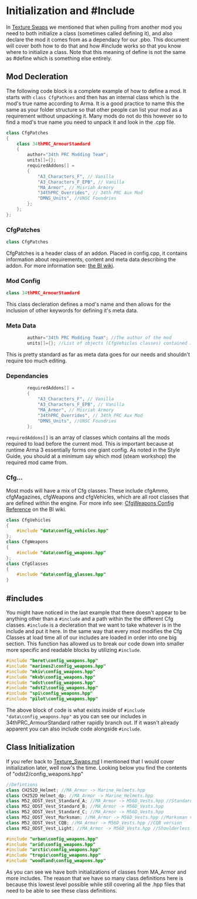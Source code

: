 <!--
I reccomend viewing this document with the extension Markdown Preview Enhanced (https://marketplace.visualstudio.com/items?itemName=shd101wyy.markdown-preview-enhanced). Once installed to VS Code you can see a html preview by clicking the pane on the right side of VS Code that looks like an open book with a magnifying glass. This will greatly enchance readability.
-->

# Initialization and #Include
In <a href="./Texture_Swaps.md">Texture Swaps</a> we mentioned that when pulling from another mod you need to both initialize a class (sometimes called defining it), and also declare the mod it comes from as a dependacy for our .pbo. This document will cover both how to do that and how #include works so that you know where to initialize a class. Note that this meaning of define is not the same as #define which is something else entirely.

## Mod Decleration
The following code block is a complete example of how to define a mod. It starts with `class CfgPathces` and then has an internal class which is the mod's true name according to Arma. It is a good practice to name this the same as your folder structure so that other people can list your mod as a requirement without unpacking it. Many mods do not do this however so to find a mod's true name you need to unpack it and look in the .cpp file.

```c++
class CfgPatches
{
	class 34thPRC_ArmourStandard
	{
		author="34th PRC Modding Team";
		units[]={};
		requiredAddons[] =
		{
			"A3_Characters_F", // Vanilla
			"A3_Characters_F_EPB", // Vanilla
			"MA_Armor",	// Misriah Armory
			"34thPRC_Overrides", // 34th PRC Aux Mod
			"DMNS_Units", //UNSC Foundries
		};
	};
};
```

### CfgPatches
```c++
class CfgPatches
```
CfgPatches is a header class of an addon. Placed in config.cpp, it contains information about requirements, content and meta data describing the addon. For more information see: <a href="https://community.bistudio.com/wiki/CfgPatches">the BI wiki</a>.

### Mod Config
```c++
class 34thPRC_ArmourStandard
```
This class decleration defines a mod's name and then allows for the inclusion of other keywords for defining it's meta data.

### Meta Data
```c++
		author="34th PRC Modding Team"; //The author of the mod
		units[]={}; //List of objects (CfgVehicles classes) contained in the addon. Important also for Zeus content (units and groups) unlocking.
```
This is pretty standard as far as meta data goes for our needs and shouldn't require too much editing.

### Dependancies
```c++
		requiredAddons[] =
		{
			"A3_Characters_F", // Vanilla
			"A3_Characters_F_EPB", // Vanilla
			"MA_Armor",	// Misriah Armory
			"34thPRC_Overrides", // 34th PRC Aux Mod
			"DMNS_Units", //UNSC Foundries
		};
```
`requiredAddons[]` is an array of classes which contains all the mods required to load before the current mod. This is important because at runtime Arma 3 essentially forms one giant config. As noted in the Style Guide, you should at a minimum say which mod (steam workshop) the required mod came from.

### Cfg...
 Most mods will have a mix of Cfg classes. These include cfgAmmo, cfgMagazines, cfgWeapons and cfgVehicles, which are all root classes that are defined within the engine. For more info see: <a href="https://community.bistudio.com/wiki/CfgWeapons_Config_Reference">CfgWeapons Config Reference</a> on the BI wiki.

```c++
class CfgVehicles
{
	#include "data\config_vehicles.hpp"
};
class CfgWeapons
{
	#include "data\config_weapons.hpp"
};
class CfgGlasses
{
	#include "data\config_glasses.hpp"
}
```
## #includes
You might have noticed in the last example that there doesn't appear to be anything other than a `#include` and a path within the the different Cfg classes. `#include` is a decleration that we want to take whatever is in the include and put it here. In the same way that every mod modifies the Cfg Classes at load time all of our includes are loaded in order into one big section. This function has allowed us to break our code down into smaller more specific and readable blocks by utilizing `#include`.

```c++
#include "beret\config_weapons.hpp"
#include "marines2\config_weapons.hpp"
#include "mkiv\config_weapons.hpp"
#include "mkvb\config_weapons.hpp"
#include "odst\config_weapons.hpp"
#include "odst2\config_weapons.hpp"
#include "spi\config_weapons.hpp"
#include "pilot\config_weapons.hpp"
```

The above block of code is what exists inside of `#include "data\config_weapons.hpp"` as you can see our includes in 34thPRC_ArmourStandard rather rapidly branch out. If it wasn't already apparent you can also include code alongside `#include`.

## Class Initialization
If you refer back to <a href="./Texture_Swaps.md">Texture_Swaps.md</a> I mentioned that I would cover initialization later, well now's the time. Looking below you find the contents of "odst2/config_weapons.hpp"

```c++
//Defintions
class CH252D_Helmet; //MA_Armor -> Marine_Helmets.hpp
class CH252D_Helmet_dp; //MA_Armor -> Marine_Helmets.hpp
class M52_ODST_Vest_Standard_A; //MA_Armor -> M56D_Vests.hpp //Standard ODST Vest, no pouches and bobs
class M52_ODST_Vest_Standard_B; //MA_Armor -> M56D_Vests.hpp
class M52_ODST_Vest_Standard_C; //MA_Armor -> M56D_Vests.hpp
class M52_ODST_Vest_Marksman; //MA_Armor -> M56D_Vests.hpp //Marksman version
class M52_ODST_Vest_CQB; //MA_Armor -> M56D_Vests.hpp //CQB version
class M52_ODST_Vest_Light; //MA_Armor -> M56D_Vests.hpp //Shoulderless version of M52_ODST_Vest_Standard_A

#include "urban\config_weapons.hpp"
#include "arid\config_weapons.hpp"
#include "arctic\config_weapons.hpp"
#include "tropic\config_weapons.hpp"
#include "woodland\config_weapons.hpp"
```

As you can see we have both initializations of classes from MA_Armor and more includes. The reason that we have so many class definitions here is because this lowest level possible while still covering all the .hpp files that need to be able to see these class definitions.
